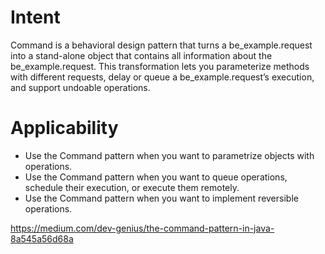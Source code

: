 # Intent
Command is a behavioral design pattern that turns a be_example.request into a stand-alone object that contains all information about the be_example.request. This transformation lets you parameterize methods with different requests, delay or queue a be_example.request’s execution, and support undoable operations.

# Applicability
- Use the Command pattern when you want to parametrize objects with operations.
- Use the Command pattern when you want to queue operations, schedule their execution, or execute them remotely.
- Use the Command pattern when you want to implement reversible operations.

https://medium.com/dev-genius/the-command-pattern-in-java-8a545a56d68a